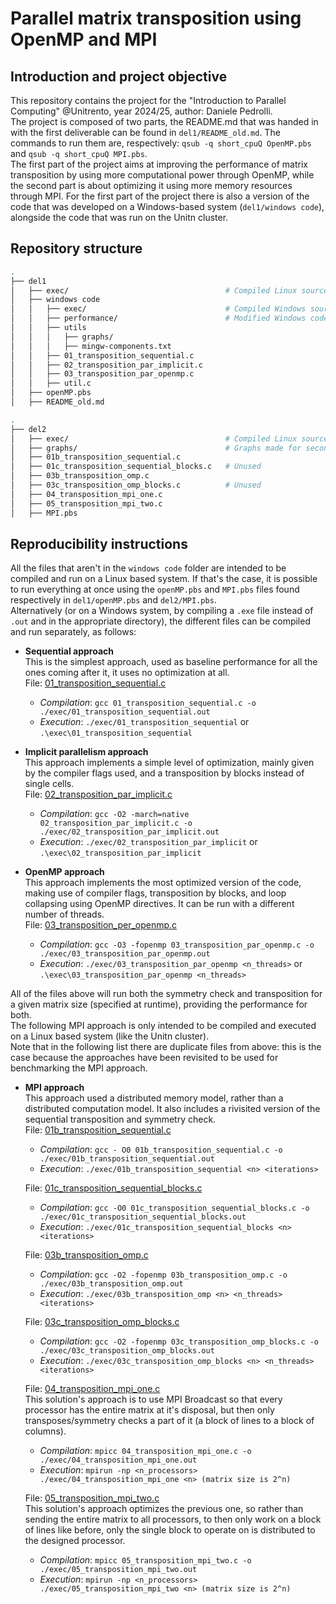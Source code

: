 # Parallel matrix transposition using OpenMP and MPI

## Introduction and project objective

This repository contains the project for the "Introduction to Parallel Computing" @Unitrento, year 2024/25, author: Daniele Pedrolli.\
The project is composed of two parts, the README.md that was handed in with the first deliverable can be found in `del1/README_old.md`. The commands to run them are, respectively: `qsub -q short_cpuQ OpenMP.pbs` and `qsub -q short_cpuQ MPI.pbs`.\
The first part of the project aims at improving the performance of matrix transposition by using more computational power through OpenMP, while the second part is about optimizing it using more memory resources through MPI. For the first part of the project there is also a version of the code that was developed on a Windows-based system (`del1/windows code`), alongside the code that was run on the Unitn cluster.

## Repository structure

```bash
.
├── del1
│   ├── exec/                                   # Compiled Linux source code
│   ├── windows code
│   │   ├── exec/                               # Compiled Windows source code
│   │   ├── performance/                        # Modified Windows code for performance evaluation
│   │   ├── utils
│   │   │   ├── graphs/
│   │   │   ├── mingw-components.txt
│   │   ├── 01_transposition_sequential.c
│   │   ├── 02_transposition_par_implicit.c
│   │   ├── 03_transposition_par_openmp.c
│   │   ├── util.c
│   ├── openMP.pbs
│   ├── README_old.md

.
├── del2
│   ├── exec/                                   # Compiled Linux source code
│   ├── graphs/                                 # Graphs made for second deliverable
│   ├── 01b_transposition_sequential.c
│   ├── 01c_transposition_sequential_blocks.c   # Unused
│   ├── 03b_transposition_omp.c
│   ├── 03c_transposition_omp_blocks.c          # Unused
│   ├── 04_transposition_mpi_one.c
│   ├── 05_transposition_mpi_two.c
│   ├── MPI.pbs
```

## Reproducibility instructions

All the files that aren't in the `windows code` folder are intended to be compiled and run on a Linux based system. If that's the case, it is possible to run everything at once using the `openMP.pbs` and `MPI.pbs` files found respectively in `del1/openMP.pbs` and `del2/MPI.pbs`.\
Alternatively (or on a Windows system, by compiling a `.exe` file instead of `.out` and in the appropriate directory), the different files can be compiled and run separately, as follows:

-   **Sequential approach**\
    This is the simplest approach, used as baseline performance for all the ones coming after it, it uses no optimization at all.\
    File: [01_transposition_sequential.c](./del1/01_transposition_sequential.c)

    -   _Compilation_: `gcc 01_transposition_sequential.c -o ./exec/01_transposition_sequential.out`
    -   _Execution_: `./exec/01_transposition_sequential` or `.\exec\01_transposition_sequential`

-   **Implicit parallelism approach**\
    This approach implements a simple level of optimization, mainly given by the compiler flags used, and a transposition by blocks instead of single cells.\
    File: [02_transposition_par_implicit.c](./del1/02_transposition_par_implicit.c)

    -   _Compilation_: `gcc -O2 -march=native 02_transposition_par_implicit.c -o ./exec/02_transposition_par_implicit.out`
    -   _Execution_: `./exec/02_transposition_par_implicit` or `.\exec\02_transposition_par_implicit`

-   **OpenMP approach**\
    This approach implements the most optimized version of the code, making use of compiler flags, transposition by blocks, and loop collapsing using OpenMP directives. It can be run with a different number of threads.\
    File: [03_transposition_per_openmp.c](./del1/03_transposition_par_openmp.c)

    -   _Compilation_: `gcc -O3 -fopenmp 03_transposition_par_openmp.c -o ./exec/03_transposition_par_openmp.out`
    -   _Execution_: `./exec/03_transposition_par_openmp <n_threads>` or `.\exec\03_transposition_par_openmp <n_threads>`

All of the files above will run both the symmetry check and transposition for a given matrix size (specified at runtime), providing the performance for both.\
The following MPI approach is only intended to be compiled and executed on a Linux based system (like the Unitn cluster).\
Note that in the following list there are duplicate files from above: this is the case because the approaches have been revisited to be used for benchmarking the MPI approach.

-   **MPI approach**\
    This approach used a distributed memory model, rather than a distributed computation model. It also includes a rivisited version of the sequential transposition and symmetry check.\
    File: [01b_transposition_sequential.c](./del2/01b_transposition_sequential.c)

    -   _Compilation_: `gcc - O0 01b_transposition_sequential.c -o ./exec/01b_transposition_sequential.out`
    -   _Execution_: `./exec/01b_transposition_sequential <n> <iterations>`

    File: [01c_transposition_sequential_blocks.c](./del2/01c_transposition_sequential_blocks.c)

    -   _Compilation_: `gcc -O0 01c_transposition_sequential_blocks.c -o ./exec/01c_transposition_sequential_blocks.out`
    -   _Execution_: `./exec/01c_transposition_sequential_blocks <n> <iterations>`

    File: [03b_transposition_omp.c](./del2/03b_transposition_omp.c)

    -   _Compilation_: `gcc -O2 -fopenmp 03b_transposition_omp.c -o ./exec/03b_transposition_omp.out`
    -   _Execution_: `./exec/03b_transposition_omp <n> <n_threads> <iterations>`

    File: [03c_transposition_omp_blocks.c](./del2/03c_transposition_omp_blocks.c)

    -   _Compilation_: `gcc -O2 -fopenmp 03c_transposition_omp_blocks.c -o ./exec/03c_transposition_omp_blocks.out`
    -   _Execution_: `./exec/03c_transposition_omp_blocks <n> <n_threads> <iterations>`

    File: [04_transposition_mpi_one.c]()\
    This solution's approach is to use MPI Broadcast so that every processor has the entire matrix at it's disposal, but then only transposes/symmetry checks a part of it (a block of lines to a block of columns).

    -   _Compilation_: `mpicc 04_transposition_mpi_one.c -o ./exec/04_transposition_mpi_one.out`
    -   _Execution_: `mpirun -np <n_processors> ./exec/04_transposition_mpi_one <n> (matrix size is 2^n)`

    File: [05_transposition_mpi_two.c]()\
    This solution's approach optimizes the previous one, so rather than sending the entire matrix to all processors, to then only work on a block of lines like before, only the single block to operate on is distributed to the designed processor.

    -   _Compilation_: `mpicc 05_transposition_mpi_two.c -o ./exec/05_transposition_mpi_two.out`
    -   _Execution_: `mpirun -np <n_processors> ./exec/05_transposition_mpi_two <n> (matrix size is 2^n)`
